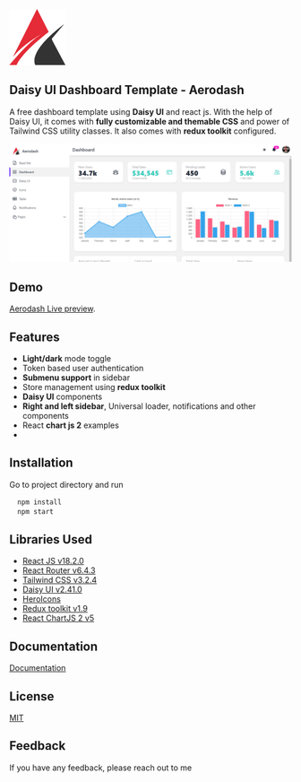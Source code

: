![Logo](./public/logo.png)

## Daisy UI Dashboard Template - Aerodash

A free dashboard template using **Daisy UI** and react js. With the help of Daisy UI, it comes with **fully customizable and themable CSS** and power of Tailwind CSS utility classes. It also comes with **redux toolkit** configured.

![App Screenshot](./screenshot.jpg)

## Demo

[Aerodash Live preview](https://github.com/facebook/create-react-app).



## Features

- **Light/dark** mode toggle
- Token based user authentication
- **Submenu support** in sidebar
- Store management using **redux toolkit**
- **Daisy UI** components
- **Right and left sidebar**, Universal loader, notifications and other components
- React **chart js 2** examples
- 
## Installation

Go to project directory and run

```bash
  npm install
  npm start
```

## Libraries Used

- [React JS v18.2.0](https://reactjs.org/)
- [React Router v6.4.3](https://reactrouter.com/en/main)
- [Tailwind CSS v3.2.4](https://tailwindcss.com/)
- [Daisy UI v2.41.0](https://daisyui.com/)
- [HeroIcons](https://heroicons.com/)
- [Redux toolkit v1.9](https://redux-toolkit.js.org/)
- [React ChartJS 2 v5](https://react-chartjs-2.js.org/)

## Documentation

[Documentation](https://linktodocumentation)

## License

[MIT](https://choosealicense.com/licenses/mit/)

## Feedback

If you have any feedback, please reach out to me

